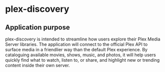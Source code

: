# plex-discovery

## Application purpose

plex-discovery is intended to streamline how users explore their Plex Media Server libraries.
The application will connect to the official Plex API to surface media in a friendlier way than the
default Plex experience. By cataloguing available movies, shows, music, and photos, it will help
users quickly find what to watch, listen to, or share, and highlight new or trending content inside
their own server.
